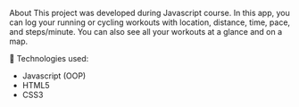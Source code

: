 About
This project was developed during Javascript course. In this app, you can log your running or cycling workouts with location, distance, time, pace, and steps/minute. You can also see all your workouts at a glance and on a map.

🚀 Technologies used:

- Javascript (OOP)
- HTML5
- CSS3
